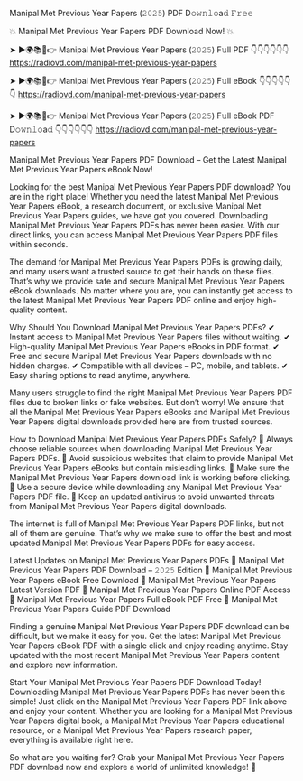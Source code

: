 Manipal Met Previous Year Papers (𝟸𝟶𝟸𝟻) PDF D𝚘𝚠𝚗𝚕𝚘a𝚍 𝙵𝚛𝚎𝚎

💥 Manipal Met Previous Year Papers PDF Download Now! 💥

➤ ►🌍📚📱👉 Manipal Met Previous Year Papers (𝟸𝟶𝟸𝟻) F𝚞ll PDF 👇👇👇👇👇👇
https://radiovd.com/manipal-met-previous-year-papers

➤ ►🌍📚📱👉 Manipal Met Previous Year Papers (𝟸𝟶𝟸𝟻) F𝚞ll eBook 👇👇👇👇👇👇
https://radiovd.com/manipal-met-previous-year-papers

➤ ►🌍📚📱👉 Manipal Met Previous Year Papers (𝟸𝟶𝟸𝟻) F𝚞ll eBook PDF D𝚘𝚠𝚗𝚕𝚘a𝚍 👇👇👇👇👇👇
https://radiovd.com/manipal-met-previous-year-papers

Manipal Met Previous Year Papers PDF Download – Get the Latest Manipal Met Previous Year Papers eBook Now!

Looking for the best Manipal Met Previous Year Papers PDF download? You are in the right place! Whether you need the latest Manipal Met Previous Year Papers eBook, a research document, or exclusive Manipal Met Previous Year Papers guides, we have got you covered. Downloading Manipal Met Previous Year Papers PDFs has never been easier. With our direct links, you can access Manipal Met Previous Year Papers PDF files within seconds.

The demand for Manipal Met Previous Year Papers PDFs is growing daily, and many users want a trusted source to get their hands on these files. That’s why we provide safe and secure Manipal Met Previous Year Papers eBook downloads. No matter where you are, you can instantly get access to the latest Manipal Met Previous Year Papers PDF online and enjoy high-quality content.

Why Should You Download Manipal Met Previous Year Papers PDFs?
✔ Instant access to Manipal Met Previous Year Papers files without waiting.
✔ High-quality Manipal Met Previous Year Papers eBooks in PDF format.
✔ Free and secure Manipal Met Previous Year Papers downloads with no hidden charges.
✔ Compatible with all devices – PC, mobile, and tablets.
✔ Easy sharing options to read anytime, anywhere.

Many users struggle to find the right Manipal Met Previous Year Papers PDF files due to broken links or fake websites. But don’t worry! We ensure that all the Manipal Met Previous Year Papers eBooks and Manipal Met Previous Year Papers digital downloads provided here are from trusted sources.

How to Download Manipal Met Previous Year Papers PDFs Safely?
📌 Always choose reliable sources when downloading Manipal Met Previous Year Papers PDFs.
📌 Avoid suspicious websites that claim to provide Manipal Met Previous Year Papers eBooks but contain misleading links.
📌 Make sure the Manipal Met Previous Year Papers download link is working before clicking.
📌 Use a secure device while downloading any Manipal Met Previous Year Papers PDF file.
📌 Keep an updated antivirus to avoid unwanted threats from Manipal Met Previous Year Papers digital downloads.

The internet is full of Manipal Met Previous Year Papers PDF links, but not all of them are genuine. That’s why we make sure to offer the best and most updated Manipal Met Previous Year Papers PDFs for easy access.

Latest Updates on Manipal Met Previous Year Papers PDFs
🔹 Manipal Met Previous Year Papers PDF Download – 𝟸𝟶𝟸𝟻 Edition
🔹 Manipal Met Previous Year Papers eBook Free Download
🔹 Manipal Met Previous Year Papers Latest Version PDF
🔹 Manipal Met Previous Year Papers Online PDF Access
🔹 Manipal Met Previous Year Papers Full eBook PDF Free
🔹 Manipal Met Previous Year Papers Guide PDF Download

Finding a genuine Manipal Met Previous Year Papers PDF download can be difficult, but we make it easy for you. Get the latest Manipal Met Previous Year Papers eBook PDF with a single click and enjoy reading anytime. Stay updated with the most recent Manipal Met Previous Year Papers content and explore new information.

Start Your Manipal Met Previous Year Papers PDF Download Today!
Downloading Manipal Met Previous Year Papers PDFs has never been this simple! Just click on the Manipal Met Previous Year Papers PDF link above and enjoy your content. Whether you are looking for a Manipal Met Previous Year Papers digital book, a Manipal Met Previous Year Papers educational resource, or a Manipal Met Previous Year Papers research paper, everything is available right here.

So what are you waiting for? Grab your Manipal Met Previous Year Papers PDF download now and explore a world of unlimited knowledge! 🚀